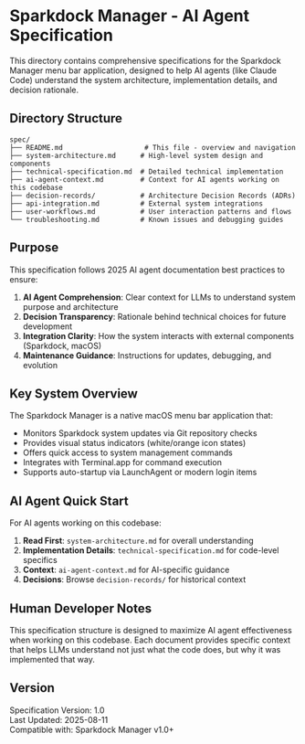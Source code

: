 # Sparkdock Manager - AI Agent Specification

This directory contains comprehensive specifications for the Sparkdock Manager menu bar application, designed to help AI agents (like Claude Code) understand the system architecture, implementation details, and decision rationale.

## Directory Structure

```
spec/
├── README.md                    # This file - overview and navigation
├── system-architecture.md      # High-level system design and components
├── technical-specification.md  # Detailed technical implementation
├── ai-agent-context.md         # Context for AI agents working on this codebase
├── decision-records/           # Architecture Decision Records (ADRs)
├── api-integration.md          # External system integrations
├── user-workflows.md           # User interaction patterns and flows
└── troubleshooting.md          # Known issues and debugging guides
```

## Purpose

This specification follows 2025 AI agent documentation best practices to ensure:

1. **AI Agent Comprehension**: Clear context for LLMs to understand system purpose and architecture
2. **Decision Transparency**: Rationale behind technical choices for future development
3. **Integration Clarity**: How the system interacts with external components (Sparkdock, macOS)
4. **Maintenance Guidance**: Instructions for updates, debugging, and evolution

## Key System Overview

The Sparkdock Manager is a native macOS menu bar application that:
- Monitors Sparkdock system updates via Git repository checks
- Provides visual status indicators (white/orange icon states)
- Offers quick access to system management commands
- Integrates with Terminal.app for command execution
- Supports auto-startup via LaunchAgent or modern login items

## AI Agent Quick Start

For AI agents working on this codebase:

1. **Read First**: `system-architecture.md` for overall understanding
2. **Implementation Details**: `technical-specification.md` for code-level specifics
3. **Context**: `ai-agent-context.md` for AI-specific guidance
4. **Decisions**: Browse `decision-records/` for historical context

## Human Developer Notes

This specification structure is designed to maximize AI agent effectiveness when working on this codebase. Each document provides specific context that helps LLMs understand not just what the code does, but why it was implemented that way.

## Version

Specification Version: 1.0  
Last Updated: 2025-08-11  
Compatible with: Sparkdock Manager v1.0+